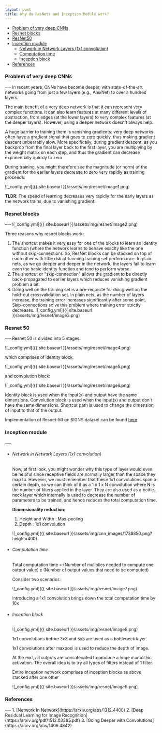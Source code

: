 ```yaml
---
layout: post
title: Why do ResNets and Inception Module work?
---
```


*   [Problem of very deep CNNs](#problem)
*   [Resnet blocks](#resnetblock)
*   [ResNet50](#resnet50)
*   [Inception module](#inceptionmodule)
	*   [Network in Network Layers (1x1 convolution)](#1x1)
	*   [Computation time](#computationtime)
	*   [Inception block](#inceptionblock)
*  [References](#references)

<h3 id="problem">Problem of very deep CNNs</h3>
---
In recent years, CNNs have become deeper, with state-of-the-art networks going from just a few layers (e.g., AlexNet) to over a hundred layers.

The main benefit of a very deep network is that it can represent very complex functions. It can also learn features at many different levels of abstraction, from edges (at the lower layers) to very complex features (at the deeper layers). However, using a deeper network doesn't always help.

A huge barrier to training them is vanishing gradients: very deep networks often have a gradient signal that goes to zero quickly, thus making gradient descent unbearably slow. More specifically, during gradient descent, as you backprop from the final layer back to the first layer, you are multiplying by the weight matrix on each step, and thus the gradient can decrease exponentially quickly to zero

During training, you might therefore see the magnitude (or norm) of the gradient for the earlier layers decrease to zero very rapidly as training proceeds:

![_config.yml]({{ site.baseurl }}/assets/img/resnet/image1.png)

**TLDR**: The speed of learning decreases very rapidly for the early layers as the network trains, due to vanishing gradient.

<h3 id="resnetblock">Resnet blocks</h3>
---
![_config.yml]({{ site.baseurl }}/assets/img/resnet/image2.png)

Three reasons why resnet blocks work:

1. The shortcut makes it very easy for one of the blocks to learn an identity function (where the network learns to behave exaclty like the one without skip-connection). So, ResNet blocks can be stacked on top of each other with little risk of harming training set performance. In plain nets, as we go deeper and deeper in the network, the layers fail to learn even the basic identity function and tend to perform worse.
2. The shortcut or "skip-connection" allows the gradient to be directly back-propagated to earlier layers which reduces vanishing gradient problem a bit.
3. Doing well on the training set is a pre-requisite for doing well on the hold-out crossvalidation set. In plain nets, as the number of layers increase, the training error increases significantly after some point. Skip-connections solve this problem where training error strictly decreases. 
![_config.yml]({{ site.baseurl }}/assets/img/resnet/image3.png)

<h3 id="resnet50">Resnet 50</h3>
---
Resnet 50 is divided into 5 stages.

![_config.yml]({{ site.baseurl }}/assets/img/resnet/image4.png)

which comprises of identity block:

![_config.yml]({{ site.baseurl }}/assets/img/resnet/image5.png)

and convolution block:

![_config.yml]({{ site.baseurl }}/assets/img/resnet/image6.png)

Identity block is used when the input(x) and output have the same dimensions.
Convolution block is used when the input(x) and output don't have the same dimensions. Shortcut path is used to change the dimension of input to that of the output.

Implementation of Resnet-50 on SIGNS dataset can be found [here](https://github.com/tejaslodaya/keras-signs-resnet)

<h3 id="inceptionmodule">Inception module</h3>
---

*   <h6 id="1x1"> Network in Network Layers (1x1 convolution) </h6>
	Now, at first look, you might wonder why this type of layer would even be helpful since receptive 	fields are normally larger than the space they map to. However, we must remember that these 1x1 	convolutions span a certain depth, so we can think of it as a 1 x 1 x N convolution where N is the 	number of filters applied in the layer. They are also used as a bottle-neck layer which internally is 	used to decrease the number of parameters to be trained, and hence reduces the total computation time.
	
	**Dimensionality reduction:**
	
	1.  Height and Width : Max-pooling
	2.  Depth : 1x1 convolution
	
	![_config.yml]({{ site.baseurl }}/assets/img/cnn_images/1738850.png?height=400)

*   <h6 id="computationtime"> Computation time </h6>
	Total computation time = (Number of muliplies needed to compute one output value) x (Number of output values that need to be computed)
	
	Consider two scenarios:
	
	![_config.yml]({{ site.baseurl }}/assets/img/resnet/image7.png)
	
	Introducing a 1x1 convolution brings down the total computation time by 10x
	
*   <h6 id="inceptionblock"> Inception block </h6>	
	![_config.yml]({{ site.baseurl }}/assets/img/resnet/image8.png)
	
	1x1 convolutions before 3x3 and 5x5 are used as a bottleneck layer.
	
	1x1 convolutions after maxpool is used to reduce the depth of image.
	
	At the end, all outputs are concatenated to produce a huge monolithic activation. The overall idea is to try all types of filters instead of 1 filter.
	
	Entire inception network comprises of inception blocks as above, stacked after one other
	
	![_config.yml]({{ site.baseurl }}/assets/img/resnet/image9.png)

<h3 id="references"> References </h3>
---
1. [Network In Network](https://arxiv.org/abs/1312.4400)
2. [Deep Residual Learning for Image Recognition](https://arxiv.org/pdf/1512.03385.pdf)
3. [Going Deeper with Convolutions](https://arxiv.org/abs/1409.4842)